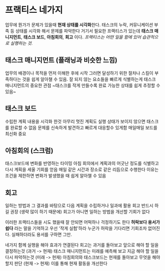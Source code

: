 # 프랙티스 네가지

업무에 뭔가가 문제가 있을때 **현재 상태를 시각화**한다.
태스크의 누락, 커뮤니케이션 부족 등 상태를 시각화 해서 문제를 파악한다 
거기서 필요한 프랙티스가 있는데 **태스크 매니지먼트**, **태스크 보드**, **아침회의**, **회고** 이다. 
*프랙티스는 어떤 일을 함에 있어 습관적으로 실행하는 것.* 

## 태스크 매니지먼트 (플래닝과 비슷한 느낌)

업무의 배경이나 목적을 먼저 이해한 후에 시작 
그러면 달성하기 위한 절차나 스킬이 부족하다는 것을 쉽게 알아챌 수 있음. 
잘 되지 않는 요소들을 빠르게 식별하는게 태스크 매니지먼트의 중요한 관점 
~태스크를 작게 만들수록 완료 가능한 상태를 쉽게 추정할 수 있음~ 

## 태스크 보드

수립한 계획 내용을 시각화 한것 
아무리 멋진 계획도 실행 상태가 보이지 않으면 태스크를 완료할 수 없음 
문제를 신속하게 발견하고 빠르게 대응할수 있게함 
매일매일 보드를 최신화 중요 

## 아침회의 (스크럼)

태스크보드에 변화를 반영하는 타이밍 
아침 회의에서 계획과의 어긋난 정도를 식별하고 다시 계획을 세울 기회를 얻음 
매일 같은 시간과 장소로 같은 리듬으로 수행한다
이유는 조건을 제한하면 변화가 발생했을 때 쉽게 알아챌 수 있음 

## 회고

일하는 방법과 그 결과를 바탕으로 다음 계획을 수립하거나 일과에 활용 
회고 반드시 하길 권장 (생략 많이 하기 때문에)
회고가 아니면 일하는 방법을 개선할 기회가 없다

이러한 프랙티스들을 시도 했을때 잘 안되면 어떡하나 걱정하기도 한다
**허락보다 용서가 쉽다** 라는 말을 기억하고 우선 '작게 실험'하라 
누군가 허락을 기다리면 기회조차 없어진다. 실패하더라도 용서를 구하면 그만. 

네가지 함께 실행을 해야 효과가 연결된다
회고는 과거를 돌아보고 앞으로 해야 할 일을 결정하는것 (과거 -> 현재)
태스크 매니지먼트는 미래를 예측해 보고 지금 해야 할 일을 다시 파악하는것  (미래 -> 현재)
아침회의와 태스크보드는 현재를 돌아보고 무엇을 해야 할지 판단 (현재 -> 현재) 
이를 통해 현재 활동을 개선한다 